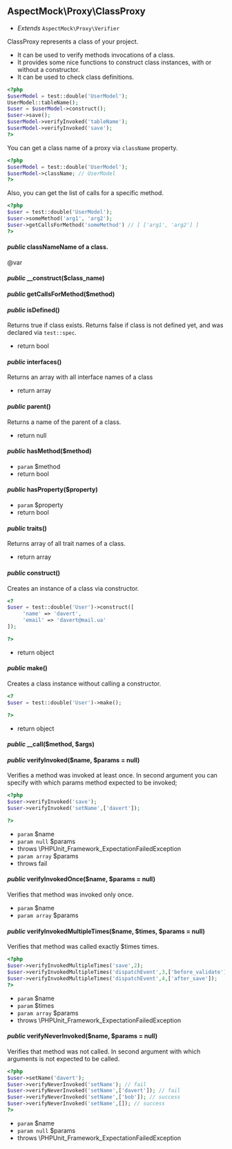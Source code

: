 
## AspectMock\Proxy\ClassProxy

* *Extends* `AspectMock\Proxy\Verifier`

ClassProxy represents a class of your project.

* It can be used to verify methods invocations of a class.
* It provides some nice functions to construct class instances, with or without a constructor.
* It can be used to check class definitions.


``` php
<?php
$userModel = test::double('UserModel');
UserModel::tableName();
$user = $userModel->construct();
$user->save();
$userModel->verifyInvoked('tableName');
$userModel->verifyInvoked('save');
?>
```

You can get a class name of a proxy via `className` property.

``` php
<?php
$userModel = test::double('UserModel');
$userModel->className; // UserModel
?>
```

Also, you can get the list of calls for a specific method.

```php
<?php
$user = test::double('UserModel');
$user->someMethod('arg1', 'arg2');
$user->getCallsForMethod('someMethod') // [ ['arg1', 'arg2'] ]
?>
```

#### *public* classNameName of a class.

@var



#### *public* __construct($class_name) 
#### *public* getCallsForMethod($method) 
#### *public* isDefined() 
Returns true if class exists.
Returns false if class is not defined yet, and was declared via `test::spec`.

 * return bool

#### *public* interfaces() 
Returns an array with all interface names of a class

 * return array

#### *public* parent() 
Returns a name of the parent of a class.

 * return null

#### *public* hasMethod($method) 
 * `param` $method
 * return bool

#### *public* hasProperty($property) 
 * `param` $property
 * return bool

#### *public* traits() 
Returns array of all trait names of a class.

 * return array


#### *public* construct() 
Creates an instance of a class via constructor.

``` php
<?
$user = test::double('User')->construct([
     'name' => 'davert',
     'email' => 'davert@mail.ua'
]);

?>
```
 * return object

#### *public* make() 
Creates a class instance without calling a constructor.

``` php
<?
$user = test::double('User')->make();

?>
```
 * return object

#### *public* __call($method, $args) 


#### *public* verifyInvoked($name, $params = null) 
Verifies a method was invoked at least once.
In second argument you can specify with which params method expected to be invoked;

``` php
<?php
$user->verifyInvoked('save');
$user->verifyInvoked('setName',['davert']);

?>
```

 * `param` $name
 * `param null` $params
 * throws \PHPUnit_Framework_ExpectationFailedException
 * `param array` $params
 * throws fail

#### *public* verifyInvokedOnce($name, $params = null) 
Verifies that method was invoked only once.

 * `param` $name
 * `param array` $params

#### *public* verifyInvokedMultipleTimes($name, $times, $params = null) 
Verifies that method was called exactly $times times.

``` php
<?php
$user->verifyInvokedMultipleTimes('save',2);
$user->verifyInvokedMultipleTimes('dispatchEvent',3,['before_validate']);
$user->verifyInvokedMultipleTimes('dispatchEvent',4,['after_save']);
?>
```

 * `param` $name
 * `param` $times
 * `param array` $params
 * throws \PHPUnit_Framework_ExpectationFailedException

#### *public* verifyNeverInvoked($name, $params = null) 
Verifies that method was not called.
In second argument with which arguments is not expected to be called.

``` php
<?php
$user->setName('davert');
$user->verifyNeverInvoked('setName'); // fail
$user->verifyNeverInvoked('setName',['davert']); // fail
$user->verifyNeverInvoked('setName',['bob']); // success
$user->verifyNeverInvoked('setName',[]); // success
?>
```

 * `param` $name
 * `param null` $params
 * throws \PHPUnit_Framework_ExpectationFailedException

